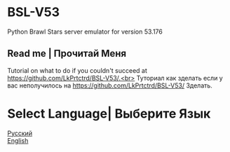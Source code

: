 # BSL-V53
Python Brawl Stars server emulator for version 53.176

## Read me | Прочитай Меня
Tutorial on what to do if you couldn't succeed at https://github.com/LkPrtctrd/BSL-V53/.<br>
Туториал как зделать если у вас неполучилось на https://github.com/LkPrtctrd/BSL-V53/ Зделать.

# Select Language| Выберите Язык
[Русский](https://github.com/for0si0zero/BSL-V53/blob/main/READMEru.md)<br>
[English](https://github.com/for0si0zero/BSL-V53/blob/main/READMEen.md)
